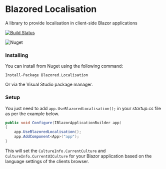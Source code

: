 # Blazored Localisation
A library to provide localisation in client-side Blazor applications

[![Build Status](https://dev.azure.com/blazored/Localisation/_apis/build/status/Blazored.Localisation?branchName=master)](https://dev.azure.com/blazored/Localisation/_build/latest?definitionId=2&branchName=master)

![Nuget](https://img.shields.io/nuget/v/blazored.localisation.svg)

### Installing

You can install from Nuget using the following command:

`Install-Package Blazored.Localisation`

Or via the Visual Studio package manager.

### Setup

You just need to add `app.UseBlazoredLocalisation();` in your _startup.cs_ file as per the example below.

```c#
public void Configure(IBlazorApplicationBuilder app)
{
    app.UseBlazoredLocalisation();
    app.AddComponent<App>("app");
}
``` 

This will set the `CultureInfo.CurrentCulture` and `CultureInfo.CurrentUICulture` for your Blazor application based on the language settings of the clients browser.
